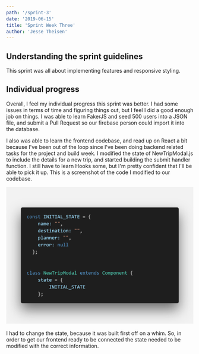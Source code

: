 ```yaml
---
path: '/sprint-3'
date: '2019-06-15'
title: 'Sprint Week Three'
author: 'Jesse Theisen'
---
```


## Understanding the sprint guidelines
This sprint was all about implementing features and responsive styling.

## Individual progress

Overall, I feel my individual progress this sprint was better. I had some issues in terms of time and figuring things out, but I feel I did a good enough job on things. I was able to learn FakerJS and seed 500 users into a JSON file, and submit a Pull Request so our firebase person could import it into the database.

I also was able to learn the frontend codebase, and read up on React a bit because I've been out of the loop since I've been doing backend related tasks for the project and build week. I modified the state of NewTripModal.js to include the details for a new trip,
and started building the submit handler function. I still have to learn Hooks some, but I'm pretty confident that I'll be able to pick it up. This is a screenshot of the code I modified to our codebase.

![code](./code.png "The frontend code I modified")

I had to change the state, because it was built first off on a whim. So, in order to get our frontend ready to be connected the state needed to be modified with the correct information. 